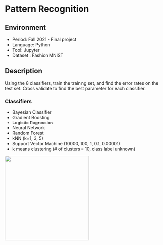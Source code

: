 # Pattern Recognition

## Environment
* Period: Fall 2021 - Final project
* Language: Python
* Tool: Jupyter
* Dataset : Fashion MNIST


## Description
Using the 8 classifiers, train the training set, and find the error rates on the test set.
Cross validate to find the best parameter for each classifier.


### Classifiers
- Bayesian Classifier
- Gradient Boosting
- Logistic Regression
- Neural Network
- Random Forest
- kNN (k=1, 3, 5)
- Support Vector Machine (10000, 100, 1, 0.1, 0.00001)
- k means clustering (# of clusters = 10, class label unknown)

<img src="https://user-images.githubusercontent.com/45842934/215750004-b529c509-a1d2-471d-9904-72b321d7430a.png" height="270" />
